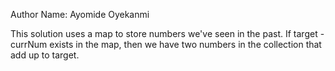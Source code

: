 Author Name: Ayomide Oyekanmi

This solution uses a map to store numbers we've seen in the past. If target - currNum exists in the map, then we have
two numbers in the collection that add up to target.
